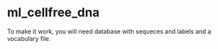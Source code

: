 # ml_cellfree_dna

To make it work, you will need database with sequeces and labels and a vocabulary file.
